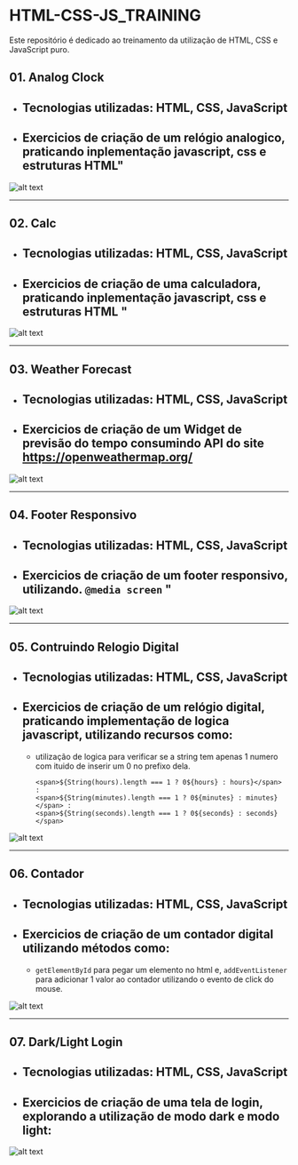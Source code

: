 # HTML-CSS-JS_TRAINING

Este repositório é dedicado ao treinamento da utilização de HTML, CSS e JavaScript puro.

## 01. Analog Clock
- ## Tecnologias utilizadas: HTML, CSS, JavaScript
- ## Exercicios de criação de um relógio analogico, praticando inplementação javascript, css e estruturas HTML"

![alt text](<assets/screenshots/01-Analog Clock.png>)

---

## 02. Calc
- ## Tecnologias utilizadas: HTML, CSS, JavaScript
- ## Exercicios de criação de uma calculadora, praticando inplementação javascript, css e estruturas HTML "

![alt text](<assets/screenshots/02-Calc.png>)

---

## 03. Weather Forecast
- ## Tecnologias utilizadas: HTML, CSS, JavaScript
- ## Exercicios de criação de um Widget de previsão do tempo consumindo API do site https://openweathermap.org/

![alt text](<assets/screenshots/03-WeatherForecast.png>)

---

## 04. Footer Responsivo
- ## Tecnologias utilizadas: HTML, CSS, JavaScript
- ## Exercicios de criação de um footer responsivo, utilizando. ```@media screen``` "

![alt text](<assets/screenshots/04-footerResponsivo.png>)

---

## 05. Contruindo Relogio Digital
- ## Tecnologias utilizadas: HTML, CSS, JavaScript
- ## Exercicios de criação de um relógio digital, praticando implementação de logica javascript, utilizando recursos como:
    - utilização de logica para verificar se a string tem apenas 1 numero com ituido de inserir um 0 no prefixo dela.
        ```
        <span>${String(hours).length === 1 ? 0${hours} : hours}</span> :
        <span>${String(minutes).length === 1 ? 0${minutes} : minutes}</span> :
        <span>${String(seconds).length === 1 ? 0${seconds} : seconds}</span>
        ```

![alt text](<assets/screenshots/05-Contruindo_Relogio_Digital.png>)

---

## 06. Contador
- ## Tecnologias utilizadas: HTML, CSS, JavaScript
- ## Exercicios de criação de um contador digital utilizando métodos como:
    - ``` getElementById ``` para pegar um elemento no html e, ``` addEventListener ``` para adicionar 1 valor ao contador utilizando o evento de click do mouse.

![alt text](<assets/screenshots/06-Contador.png>)

---

## 07. Dark/Light Login
- ## Tecnologias utilizadas: HTML, CSS, JavaScript
- ## Exercicios de criação de uma tela de login, explorando a utilização de modo dark e modo light:
![alt text](<assets/screenshots/07-light-dark.png>)